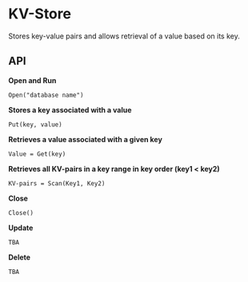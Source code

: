 # KV-Store
Stores key-value pairs and allows retrieval of a value based on its key.
## API
**Open and Run**
```
Open("database name")
```
**Stores a key associated with a value**
```
Put(key, value)
```
**Retrieves a value associated with a given key**
```
Value = Get(key)
```
**Retrieves all KV-pairs in a key range in key order (key1 < key2)**
```
KV-pairs = Scan(Key1, Key2)
```
**Close**
```
Close()
```
**Update**
```
TBA
```
**Delete**
```
TBA
```